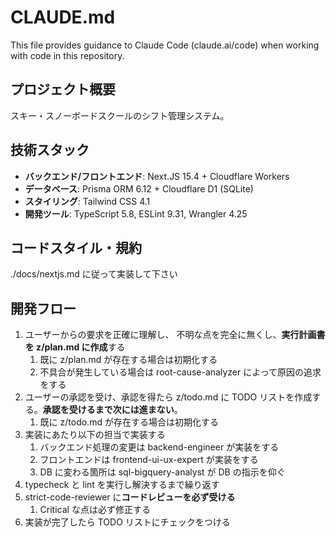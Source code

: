# CLAUDE.md

This file provides guidance to Claude Code (claude.ai/code) when working with code in this repository.

## プロジェクト概要

スキー・スノーボードスクールのシフト管理システム。

## 技術スタック

- **バックエンド/フロントエンド**: Next.JS 15.4 + Cloudflare Workers
- **データベース**: Prisma ORM 6.12 + Cloudflare D1 (SQLite)
- **スタイリング**: Tailwind CSS 4.1
- **開発ツール**: TypeScript 5.8, ESLint 9.31, Wrangler 4.25

## コードスタイル・規約

./docs/nextjs.md に従って実装して下さい

## 開発フロー

1. ユーザーからの要求を正確に理解し、 不明な点を完全に無くし、**実行計画書を z/plan.md に作成**する
   1. 既に z/plan.md が存在する場合は初期化する
   1. 不具合が発生している場合は root-cause-analyzer によって原因の追求をする
2. ユーザーの承認を受け、承認を得たら z/todo.md に TODO リストを作成する。**承認を受けるまで次には進まない**。
   1. 既に z/todo.md が存在する場合は初期化する
3. 実装にあたり以下の担当で実装する
   1. バックエンド処理の変更は backend-engineer が実装をする
   2. フロントエンドは frontend-ui-ux-expert が実装をする
   3. DB に変わる箇所は sql-bigquery-analyst が DB の指示を仰ぐ
4. typecheck と lint を実行し解決するまで繰り返す
5. strict-code-reviewer に**コードレビューを必ず受ける**
   1. Critical な点は必ず修正する
6. 実装が完了したら TODO リストにチェックをつける
